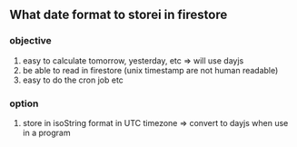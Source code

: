 ## What date format to storei in firestore

### objective

1. easy to calculate tomorrow, yesterday, etc => will use dayjs
2. be able to read in firestore (unix timestamp are not human readable)
3. easy to do the cron job etc

### option

1. store in isoString format in UTC timezone => convert to dayjs when use in a program
